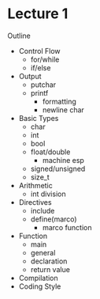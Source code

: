 # Lecture 1

Outline

- Control Flow
  - for/while
  - if/else
- Output
  - putchar
  - printf
    - formatting
    - newline char
- Basic Types
  - char
  - int
  - bool
  - float/double
    - machine esp
  - signed/unsigned
  - size_t
- Arithmetic
  - int division
- Directives
  - include
  - define(marco)
    - marco function
- Function
  - main
  - general
  - declaration
  - return value
- Compilation
- Coding Style
